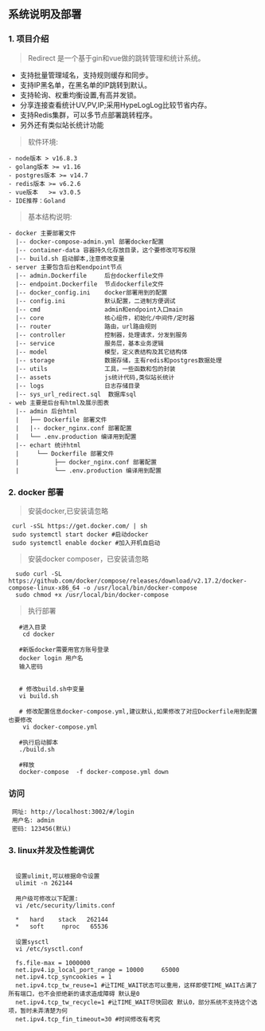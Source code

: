 ## 系统说明及部署

### 1. 项目介绍
> Redirect 是一个基于gin和vue做的跳转管理和统计系统。
  * 支持批量管理域名，支持规则缓存和同步。
  * 支持IP黑名单，在黑名单的IP跳转到默认。
  * 支持轮询、权重均衡设置,有高并发锁。
  * 分享连接查看统计UV,PV,IP;采用HypeLogLog比较节省内存。
  * 支持Redis集群，可以多节点部署跳转程序。
  * 另外还有类似站长统计功能

> 软件环境:
```
- node版本 > v16.8.3
- golang版本 >= v1.16
- postgres版本 >= v14.7
- redis版本 >= v6.2.6
- vue版本   >= v3.0.5
- IDE推荐：Goland

```
> 基本结构说明:

``` blade
- docker 主要部署文件
  |-- docker-compose-admin.yml 部署docker配置
  |-- container-data 容器持久化存放目录，这个要修改可写权限
  |-- build.sh 启动脚本,注意修改变量
- server 主要包含后台和endpoint节点
  |-- admin.Dockerfile     后台dockerfile文件
  |-- endpoint.Dockerfile  节点dockerfile文件
  |-- docker_config.ini    docker部署用到的配置
  |-- config.ini           默认配置，二进制方便调试
  |-- cmd                  admin和endpoint入口main
  |-- core                 核心组件，初始化/中间件/定时器
  |-- router               路由，url路由规则
  |-- controller           控制器，处理请求，分发到服务
  |-- service              服务层，基本业务逻辑
  |-- model                模型，定义表结构及其它结构体
  |-- storage              数据存储，主有redis和postgres数据处理
  |-- utils                工具，一些函数和包的封装
  |-- assets               js统计代码,类似站长统计
  |-- logs                 日志存储目录
  |-- sys_url_redirect.sql  数据库sql
- web 主要是后台有html及展示图表
  |-- admin 后台html
  |   ├── Dockerfile 部署文件
  |   |-- docker_nginx.conf 部署配置
  |   └── .env.production 编译用到配置
  |-- echart 统计html
  |     └── Dockerfile 部署文件
  |          ├── docker_nginx.conf 部署配置
  |          └── .env.production 编译用到配置

 ```
### 2. docker 部署
 > 安装docker,已安装请忽略   
   ```blade
    curl -sSL https://get.docker.com/ | sh
    sudo systemctl start docker #启动docker
    sudo systemctl enable docker #加入开机自启动
   ```
 
 > 安装docker composer，已安装请忽略  
   ```blade
     sudo curl -SL https://github.com/docker/compose/releases/download/v2.17.2/docker-compose-linux-x86_64 -o /usr/local/bin/docker-compose
     sudo chmod +x /usr/local/bin/docker-compose
   ```
 
 > 执行部署    
   ```blade    
      #进入目录      
       cd docker
	  
      #新版docker需要用官方账号登录
	  docker login 用户名
	  输入密码
	 

      # 修改build.sh中变量
      vi build.sh

      # 修改配置信息docker-compose.yml,建议默认,如果修改了对应Dockerfile用到配置也要修改
       vi docker-compose.yml  

      #执行启动脚本
      ./build.sh

      #释放
      docker-compose  -f docker-compose.yml down
   ```
 ### 访问
  ``` blade
   网址: http://localhost:3002/#/login
   用户名: admin
   密码: 123456(默认)
  ```

### 3. linux并发及性能调优
  ``` blade

    设置ulimit,可以根据命令设置
    ulimit -n 262144

    用户级可修改以下配置:
    vi /etc/security/limits.conf

    *   hard    stack   262144
    *   soft     nproc   65536

    设置sysctl
    vi /etc/sysctl.conf

    fs.file-max = 1000000
    net.ipv4.ip_local_port_range = 10000     65000
    net.ipv4.tcp_syncookies = 1
    net.ipv4.tcp_tw_reuse=1 #让TIME_WAIT状态可以重用，这样即使TIME_WAIT占满了所有端口，也不会拒绝新的请求造成障碍 默认是0
    net.ipv4.tcp_tw_recycle=1 #让TIME_WAIT尽快回收 默认0，部分系统不支持这个选项，暂时未弄清楚为何
    net.ipv4.tcp_fin_timeout=30 #时间修改有考究

  ```